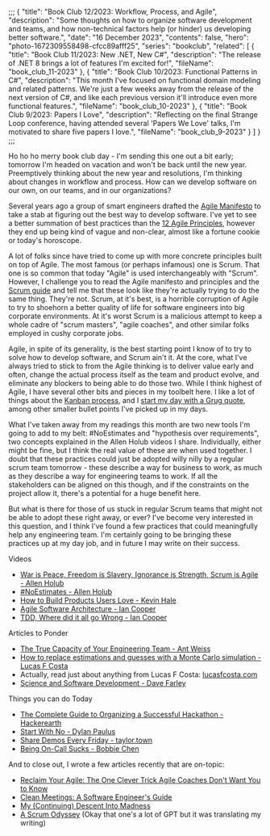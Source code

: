 ;;;
{
	"title": "Book Club 12/2023: Workflow, Process, and Agile",
	"description": "Some thoughts on how to organize software development and teams, and how non-technical factors help (or hinder) us developing better software.",
	"date": "16 December 2023",
	"contents": false,
	"hero": "photo-1672309558498-cfcc89afff25",
	"series": "bookclub",
    "related": [
		{ "title": "Book Club 11/2023: New .NET, New C#", "description": "The release of .NET 8 brings a lot of features I'm excited for!", "fileName": "book_club_11-2023" },
		{ "title": "Book Club 10/2023: Functional Patterns in C#", "description": "This month I've focused on functional domain modeling and related patterns. We're just a few weeks away from the release of the next version of C#, and like each previous version it'll introduce even more functional features.", "fileName": "book_club_10-2023" },
		{ "title": "Book Club 9/2023: Papers I Love", "description": "Reflecting on the final Strange Loop conference, having attended several 'Papers We Love' talks, I'm motivated to share five papers I love.", "fileName": "book_club_9-2023" }
	]
}
;;;

Ho ho ho merry book club day - I'm sending this one out a bit early; tomorrow I'm headed on vacation and won't be back until the new year. Preemptively thinking about the new year and resolutions, I'm thinking about changes in workflow and process. How can we develop software on our own, on our teams, and in our organizations?

Several years ago a group of smart engineers drafted the [Agile Manifesto](https://agilemanifesto.org/) to take a stab at figuring out the best way to develop software. I've yet to see a better summation of best practices than the [12 Agile Principles](https://agilemanifesto.org/principles.html), however they end up being kind of vague and non-clear, almost like a fortune cookie or today's horoscope.

A lot of folks since have tried to come up with more concrete principles built on top of Agile. The most famous (or perhaps infamous) one is Scrum. That one is so common that today "Agile" is used interchangeably with "Scrum". However, I challenge you to read the Agile manifesto and principles and the [Scrum guide](https://scrumguides.org/scrum-guide.html) and tell me that these look like they're actually trying to do the same thing. They're not. Scrum, at it's best, is a horrible corruption of Agile to try to shoehorn a better quality of life for software engineers into big corporate environments. At it's worst Scrum is a malicious attempt to keep a whole cadre of "scrum masters", "agile coaches", and other similar folks employed in cushy corporate jobs.

Agile, in spite of its generality, is the best starting point I know of to try to solve how to develop software, and Scrum ain't it. At the core, what I've always tried to stick to from the Agile thinking is to deliver value early and often, change the actual process itself as the team and product evolve, and eliminate any blockers to being able to do those two. While I think highest of Agile, I have several other bits and pieces in my toolbelt here. I like a lot of things about the [Kanban process](https://en.wikipedia.org/wiki/Kanban_(development)), and I [start my day with a Grug quote](https://ian.wold.guru/Posts/daily_grug.html), among other smaller bullet points I've picked up in my days.

What I've taken away from my readings this month are two new tools I'm going to add to my belt: #NoEstimates and "hypothesis over requirements", two concepts explained in the Allen Holub videos I share. Individually, either might be fine, but I think the real value of these are when used together. I doubt that these practices could just be adopted willy nilly by a regular scrum team tomorrow - these describe a way for business to work, as much as they describe a way for engineering teams to work. If all the stakeholders can be aligned on this though, and if the constraints on the project allow it, there's a potential for a huge benefit here.

But what is there for those of us stuck in regular Scrum teams that might not be able to adopt these right away, or ever? I've become very interested in this question, and I think I've found a few practices that could meaningfully help any engineering team. I'm certainly going to be bringing these practices up at my day job, and in future I may write on their success.

Videos

* [War is Peace, Freedom is Slavery, Ignorance is Strength, Scrum is Agile - Allen Holub](https://www.youtube.com/watch?v=WFbvJ0dVlHk)
* [#NoEstimates - Allen Holub](https://www.youtube.com/watch?v=QVBlnCTu9Ms)
* [How to Build Products Users Love - Kevin Hale](https://www.youtube.com/watch?v=sz_LgBAGYyo)
* [Agile Software Architecture - Ian Cooper](https://www.youtube.com/watch?v=3YCIw3gewFE)
* [TDD, Where did it all go Wrong - Ian Cooper](https://www.youtube.com/watch?v=EZ05e7EMOLM)

Articles to Ponder

* [The True Capacity of Your Engineering Team - Ant Weiss](https://medium.com/@antweiss/the-true-capacity-of-your-engineering-team-38da00bd83e8)
* [How to replace estimations and guesses with a Monte Carlo simulation - Lucas F Costa](https://lucasfcosta.com/2021/09/20/monte-carlo-forecasts.html)
* Actually, read just about anything from Lucas F Costa: [lucasfcosta.com](https://lucasfcosta.com/)
* [Science and Software Development - Dave Farley](https://www.davefarley.net/?p=278)

Things you can do Today

* [The Complete Guide to Organizing a Successful Hackathon - Hackerearth](https://www.hackerearth.com/community-hackathons/resources/e-books/guide-to-organize-hackathon/)
* [Start With No - Dylan Paulus](https://www.dylanpaulus.com/posts/start-with-no)
* [Share Demos Every Friday - taylor.town](https://taylor.town/friday-demos)
* [Being On-Call Sucks - Bobbie Chen](https://bobbiechen.com/blog/2022/7/20/being-on-call-sucks)

And to close out, I wrote a few articles recently that are on-topic:

* [Reclaim Your Agile: The One Clever Trick Agile Coaches Don't Want You to Know](https://ian.wold.guru/Posts/reclaim_your_agile.html)
* [Clean Meetings: A Software Engineer's Guide](https://ian.wold.guru/Posts/clean_meetings_a_software_engineers_guide.html)
* [My (Continuing) Descent Into Madness](https://ian.wold.guru/Posts/my_continuing_descent_into_madness.html)
* [A Scrum Odyssey](https://ian.wold.guru/Posts/a_scrum_odyssey.html) (Okay that one's a lot of GPT but it was translating my writing)
